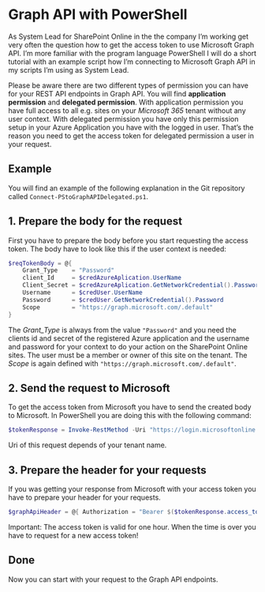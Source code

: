 # Graph API with PowerShell

As System Lead for SharePoint Online in the the company I’m working get very often the question how to get the access token to use Microsoft Graph API. I’m more familiar with the program language PowerShell I will do a short tutorial with an example script how I’m connecting to Microsoft Graph API in my scripts I’m using as System Lead.

Please be aware there are two different types of permission you can have for your REST API endpoints in Graph API. You will find **application permission** and **delegated permission**. With application permission you have full access to all e.g. sites on your *Microsoft 365* tenant without any user context. With delegated permission you have only this permission setup in your Azure Application you have with the logged in user. That’s the reason you need to get the access token for delegated permission a user in your request.

## Example

You will find an example of the following explanation in the Git repository called `Connect-PStoGraphAPIDelegated.ps1`.

## 1. Prepare the body for the request

First you have to prepare the body before you start requesting the access token. The body have to look like this if the user context is needed:

``` PowerShell
$reqTokenBody = @{
    Grant_Type    = "Password"
    client_Id     = $credAzureAplication.UserName
    Client_Secret = $credAzureAplication.GetNetworkCredential().Password
    Username      = $credUser.UserName
    Password      = $credUser.GetNetworkCredential().Password
    Scope         = "https://graph.microsoft.com/.default"
}
```

The *Grant_Type* is always from the value `"Password"` and you need the clients id and secret of the registered Azure application and the username and password for your context to do your action on the SharePoint Online sites. The user must be a member or owner of this site on the tenant. The *Scope* is again defined with `"https://graph.microsoft.com/.default"`.

## 2. Send the request to Microsoft

To get the access token from Microsoft you have to send the created body to Microsoft. In PowerShell you are doing this with the following command:

``` PowerShell
$tokenResponse = Invoke-RestMethod -Uri "https://login.microsoftonline.com/$tenantName/oauth2/v2.0/token" -Method POST -Body $reqTokenBody
```

Uri of this request depends of your tenant name.

## 3. Prepare the header for your requests

If you was getting your response from Microsoft with your access token you have to prepare your header for your requests.

``` PowerShell
$graphApiHeader = @{ Authorization = "Bearer $($tokenResponse.access_token)" }
```

Important: The access token is valid for one hour. When the time is over you have to request for a new access token!

## Done

Now you can start with your request to the Graph API endpoints.
